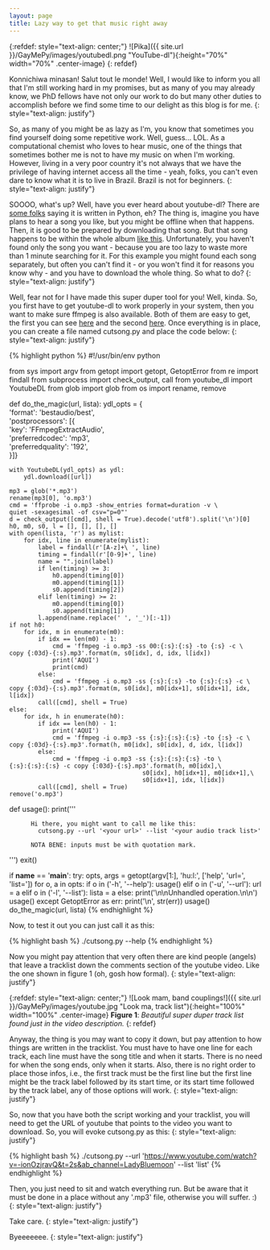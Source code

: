 ```yaml
---
layout: page
title: Lazy way to get that music right away
---
```


{:refdef: style="text-align: center;"}
![Pika]({{ site.url }}/GayMePy/images/youtubedl.png "YouTube-dl"){:height="70%" width="70%" .center-image}
{: refdef}

Konnichiwa minasan! Salut tout le monde! Well, I would like to inform you all that I'm still working hard in my promises, but as many of you may already know, we PhD fellows have not only our work to do but many other duties to accomplish before we find some time to our delight as this blog is for me.
{: style="text-align: justify"}

So, as many of you might be as lazy as I'm, you know that sometimes you find yourself doing some repetitive work. Well, guess... LOL. As a computational chemist who loves to hear music, one of the things that sometimes bother me is not to have my music on when I'm working. However, living in a very poor country it's not always that we have the privilege of having internet access all the time - yeah, folks, you can't even dare to know what it is to live in Brazil. Brazil is not for beginners.
{: style="text-align: justify"}

SOOOO, what's up? Well, have you ever heard about youtube-dl? There are [some folks](https://github.com/ytdl-org/youtube-dl/) saying it is written in Python, eh? The thing is, imagine you have plans to hear a song you like, but you might be offline when that happens. Then, it is good to be prepared by downloading that song. But that song happens to be within the whole album [like this](https://www.youtube.com/watch?v=-ionOzjravQ&t=1s&ab_channel=LadyBluemoon). Unfortunately, you haven't found only the song you want - because you are too lazy to waste more than 1 minute searching for it. For this example you might found each song separately, but often you can't find it - or you won't find it for reasons you know why - and you have to download the whole thing. So what to do?
{: style="text-align: justify"}

Well, fear not for I have made this super duper tool for you! Well, kinda. So, you first have to get youtube-dl to work properly in your system, then you want to make sure ffmpeg is also available. Both of them are easy to get, the first you can see [here](https://ytdl-org.github.io/youtube-dl/download.html) and the second [here](https://ffmpeg.org/download.html). Once everything is in place, you can create a file named cutsong.py and place the code below:
{: style="text-align: justify"}

{% highlight python %}
#!/usr/bin/env python

from sys import argv
from getopt import getopt, GetoptError
from re import findall
from subprocess import check_output, call
from youtube_dl import YoutubeDL
from glob import glob
from os import rename, remove

def do_the_magic(url, lista):
    ydl_opts = {\
        'format': 'bestaudio/best',\
        'postprocessors': [{\
            'key': 'FFmpegExtractAudio',\
            'preferredcodec': 'mp3',\
            'preferredquality': '192',\
        }]}
    
    with YoutubeDL(ydl_opts) as ydl:
        ydl.download([url])

    mp3 = glob('*.mp3')
    rename(mp3[0], 'o.mp3')
    cmd = 'ffprobe -i o.mp3 -show_entries format=duration -v \
    quiet -sexagesimal -of csv="p=0"'
    d = check_output([cmd], shell = True).decode('utf8').split('\n')[0]
    h0, m0, s0, l = [], [], [], []
    with open(lista, 'r') as mylist:
        for idx, line in enumerate(mylist):
            label = findall(r'[A-z]+\ ', line)
            timing = findall(r'[0-9]+', line)
            name = "".join(label)
            if len(timing) >= 3:
                h0.append(timing[0])
                m0.append(timing[1])
                s0.append(timing[2])
            elif len(timing) >= 2:
                m0.append(timing[0])
                s0.append(timing[1])
            l.append(name.replace(' ', '_')[:-1])
    if not h0:
        for idx, m in enumerate(m0):
            if idx == len(m0) - 1:
                cmd = 'ffmpeg -i o.mp3 -ss 00:{:s}:{:s} -to {:s} -c \
    copy {:03d}-{:s}.mp3'.format(m, s0[idx], d, idx, l[idx])
                print('AQUI')
                print(cmd)
            else:
                cmd = 'ffmpeg -i o.mp3 -ss {:s}:{:s} -to {:s}:{:s} -c \
    copy {:03d}-{:s}.mp3'.format(m, s0[idx], m0[idx+1], s0[idx+1], idx, l[idx])
            call([cmd], shell = True)
    else:
        for idx, h in enumerate(h0):
            if idx == len(h0) - 1:
                print('AQUI')
                cmd = 'ffmpeg -i o.mp3 -ss {:s}:{:s}:{:s} -to {:s} -c \
    copy {:03d}-{:s}.mp3'.format(h, m0[idx], s0[idx], d, idx, l[idx])
            else:
                cmd = 'ffmpeg -i o.mp3 -ss {:s}:{:s}:{:s} -to \
    {:s}:{:s}:{:s} -c copy {:03d}-{:s}.mp3'.format(h, m0[idx],\
                                         s0[idx], h0[idx+1], m0[idx+1],\
                                         s0[idx+1], idx, l[idx])
            call([cmd], shell = True)
    remove('o.mp3')

def usage():
    print('''

          Hi there, you might want to call me like this:
            cutsong.py --url '<your url>' --list '<your audio track list>'

          NOTA BENE: inputs must be with quotation mark.

''')
    exit()

if __name__ == '__main__':
    try:
        opts, args = getopt(argv[1:], 'hu:l:', ['help', 'url=', 'list='])
        for o, a in opts:
            if o in ('-h', '--help'):
                usage()
            elif o in ('-u', '--url'):
                url = a
            elif o in ('-l', '--list'):
                lista = a
            else:
                print('\n\nUnhandled operation.\n\n')
                usage()
    except GetoptError as err:
        print('\n', str(err))
        usage()
    do_the_magic(url, lista)
{% endhighlight %}

Now, to test it out you can just call it as this:

{% highlight bash %}
./cutsong.py --help
{% endhighlight %}

Now you might pay attention that very often there are kind people (angels) that leave a tracklist down the comments section of the youtube video. Like the one shown in figure 1 (oh, gosh how formal).
{: style="text-align: justify"}

{:refdef: style="text-align: center;"}
![Look mam, band couplings!]({{ site.url }}/GayMePy/images/youtube.jpg "Look ma, track list"){:height="100%" width="100%" .center-image}
**Figure 1**: *Beautiful super duper track list found just in the video description.*
{: refdef}

Anyway, the thing is you may want to copy it down, but pay attention to how things are written in the tracklist. You must have to have one line for each track, each line must have the song title and when it starts. There is no need for when the song ends, only when it starts. Also, there is no right order to place those infos, i.e., the first track must be the first line but the first line might be the track label followed by its start time, or its start time followed by the track label, any of those options will work.
{: style="text-align: justify"}

So, now that you have both the script working and your tracklist, you will need to get the URL of youtube that points to the video you want to download. So, you will evoke cutsong.py as this:
{: style="text-align: justify"}

{% highlight bash %}
./cutsong.py --url 'https://www.youtube.com/watch?v=-ionOzjravQ&t=2s&ab_channel=LadyBluemoon' --list 'list'
{% endhighlight %}

Then, you just need to sit and watch everything run. But be aware that it must be done in a place without any '.mp3' file, otherwise you will suffer. :)
{: style="text-align: justify"}

Take care.
{: style="text-align: justify"}

Byeeeeeee.
{: style="text-align: justify"}
